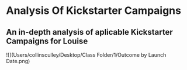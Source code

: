 # Analysis Of Kickstarter Campaigns

## An in-depth analysis of aplicable Kickstarter Campaigns for Louise

![](Users/collinsculley/Desktop/Class Folder/1/Outcome by Launch Date.png)
